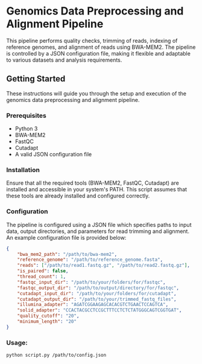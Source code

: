 # Genomics Data Preprocessing and Alignment Pipeline

This pipeline performs quality checks, trimming of reads, indexing of reference genomes, and alignment of reads using BWA-MEM2. The pipeline is controlled by a JSON configuration file, making it flexible and adaptable to various datasets and analysis requirements.

## Getting Started

These instructions will guide you through the setup and execution of the genomics data preprocessing and alignment pipeline.

### Prerequisites

- Python 3
- BWA-MEM2
- FastQC
- Cutadapt
- A valid JSON configuration file

### Installation

Ensure that all the required tools (BWA-MEM2, FastQC, Cutadapt) are installed and accessible in your system's PATH. This script assumes that these tools are already installed and configured correctly.

### Configuration

The pipeline is configured using a JSON file which specifies paths to input data, output directories, and parameters for read trimming and alignment. An example configuration file is provided below:

```json
{
    "bwa_mem2_path": "/path/to/bwa-mem2",
    "reference_genome": "/path/to/reference_genome.fasta",
    "reads": ["/path/to/read1.fastq.gz", "/path/to/read2.fastq.gz"],
    "is_paired": false,
    "thread_count": 1,
    "fastqc_input_dir": "/path/to/your/folders/for/fastqc",
    "fastqc_output_dir": "/path/to/output/directory/for/fastqc",
    "cutadapt_input_dir": "/path/to/your/folders/for/cutadapt",
    "cutadapt_output_dir": "/path/to/your/trimmed_fastq_files",
    "illumina_adapter": "AGATCGGAAGAGCACACGTCTGAACTCCAGTCA",
    "solid_adapter": "CCACTACGCCTCCGCTTTCCTCTCTATGGGCAGTCGGTGAT",
    "quality_cutoff": "20",
    "minimum_length": "20"
}
```
### Usage:
```bash
python script.py /path/to/config.json
```

